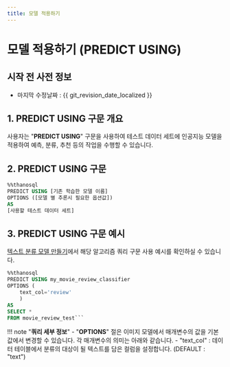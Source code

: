 ```yaml
---
title: 모델 적용하기
---
```


# __모델 적용하기 (PREDICT USING)__

## 시작 전 사전 정보

- 마지막 수정날짜 : {{ git_revision_date_localized }}

## __1. PREDICT USING 구문 개요__

사용자는 "__PREDICT USING__" 구문을 사용하여 테스트 데이터 세트에 인공지능 모델을 적용하여 예측, 분류, 추천 등의 작업을 수행할 수 있습니다.  

## __2. PREDICT USING 구문__ 

```sql
%%thanosql
PREDICT USING [기존 학습한 모델 이름]
OPTIONS ([모델 별 추론시 필요한 옵션값])
AS
[사용할 테스트 데이터 세트]
```

## __3. PREDICT USING 구문 예시__ 
[텍스트 분류 모델 만들기](/ko/tutorials/thanosql_ml/classification/text_classification.ipynb/)에서 해당 알고리즘 쿼리 구문 사용 예시를 확인하실 수 있습니다.

```sql
%%thanosql
PREDICT USING my_movie_review_classifier
OPTIONS (
    text_col='review'
    )
AS
SELECT *
FROM movie_review_test```
```

!!! note "__쿼리 세부 정보__" 
    - "__OPTIONS__" 절은 이미지 모델에서 매개변수의 값을 기본값에서 변경할 수 있습니다. 각 매개변수의 의미는 아래와 같습니다.
        - "text_col" : 데이터 테이블에서 분류의 대상이 될 텍스트를 담은 컬럼을 설정합니다. (DEFAULT : "text")
